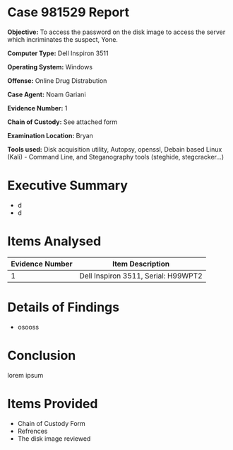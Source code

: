 # Case 981529 Report

**Objective:** To access the password on the disk image to access the server which incriminates the suspect, Yone.

**Computer Type:** Dell Inspiron 3511

**Operating System:** Windows

**Offense:** Online Drug Distrabution 

**Case Agent:** Noam Gariani

**Evidence Number:** 1

**Chain of Custody:** See attached form

**Examination Location:** Bryan

**Tools used:** Disk acquisition utility, Autopsy, openssl, Debain based Linux (Kali) - Command Line, and Steganography tools (steghide, stegcracker...)

# Executive Summary

* d
* d

# Items Analysed 

| Evidence Number  | Item Description                     |
| -------------    | -------------                        |
| 1                | Dell Inspiron 3511, Serial: H99WPT2  |

# Details of Findings

* osooss

# Conclusion

lorem ipsum


# Items Provided

* Chain of Custody Form
* Refrences
* The disk image reviewed
